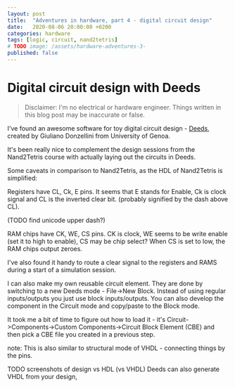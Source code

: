 ```yaml
---
layout: post
title:  "Adventures in hardware, part 4 - digital circuit design"
date:   2020-08-06 20:00:00 +0200
categories: hardware
tags: [logic, circuit, nand2tetris]
# TODO image: /assets/hardware-adventures-3-
published: false
---
```


# Digital circuit design with Deeds

> Disclaimer:
> I'm no electrical or hardware engineer. Things written in this blog post may be inaccurate or false.

I've found an awesome software for toy digital circuit design - [Deeds](https://www.digitalelectronicsdeeds.com/index.html), created by Giuliano Donzellini from University of Genoa. 

It's been really nice to complement the design sessions from the Nand2Tetris course with actually laying out the circuits in Deeds. 

Some caveats in comparison to Nand2Tetris, as the HDL of Nand2Tetris is simplified:

Registers have CL, Ck, E pins. It seems that E stands for Enable, Ck is clock signal and CL is the inverted clear bit. (probably signified by the dash above CL).

(TODO find unicode upper dash?)

RAM chips have CK, WE, CS pins. CK is clock, WE seems to be write enable (set it to high to enable), CS may be chip select? When CS is set to low, the RAM chips output zeroes.

I've also found it handy to route a clear signal to the registers and RAMS during a start of a simulation session.

I can also make my own reusable circuit element. They are done by switching to a new Deeds mode - File->New Block. Instead of using regular inputs/outputs you just use block inputs/outputs. You can also develop the component in the Circuit mode and copy/paste to the Block mode.

It took me a bit of time to figure out how to load it - it's Circuit->Components->Custom Components->Circuit Block Element (CBE) and then pick a CBE file you created in a previous step.

note: This is also similar to structural mode of VHDL - connecting things by the pins.

TODO screenshots of design vs HDL (vs VHDL)
Deeds can also generate VHDL from your design, 